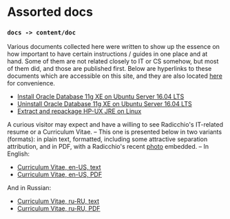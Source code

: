 # Assorted docs

### `docs -> content/doc`

Various documents collected here were written to show up the essence on how important to have certain instructions / guides in one place and at hand. Some of them are not related closely to IT or CS somehow, but most of them did, and those are published first. Below are hyperlinks to these documents which are accessible on this site, and they are also located [here](https://github.com/rgolubtsov/rgolubtsov.github.io/tree/master/src/data/docs "Assorted docs on GitHub") for convenience.

* [Install Oracle Database 11g XE on Ubuntu Server 16.04 LTS](/data/docs/ubuntusrv/oracle-11-2-x-xe-on-ubuntu-16-04-x-lts)
* [Uninstall Oracle Database 11g XE on Ubuntu Server 16.04 LTS](/data/docs/ubuntusrv/ubuntu-16-04-x-lts-wo-oracle-11-2-x-xe)
* [Extract and repackage HP-UX JRE on Linux](/data/docs/hpuxiasrv/extract-and-repackage-jre-from-hpux-jdk-depot-bundle-on-linux)

A curious visitor may expect and have a willing to see Radicchio's IT-related resume or a Curriculum Vitae. &ndash; This one is presented below in two variants (formats): in plain text, formatted, including some attractive separation attribution, and in PDF, with a Radicchio's recent [photo](/static/img/radicchio/radicchio.jpg) embedded. &ndash; In English:

* [Curriculum Vitae, en-US, text](/docs/cv/radislav-golubtsov-resume-en_US.txt)
* [Curriculum Vitae, en-US, PDF](/docs/cv/radislav-golubtsov-resume-en_US.pdf)

And in Russian:

* [Curriculum Vitae, ru-RU, text](/docs/cv/radislav-golubtsov-resume-ru_RU.txt)
* [Curriculum Vitae, ru-RU, PDF](/docs/cv/radislav-golubtsov-resume-ru_RU.pdf)
